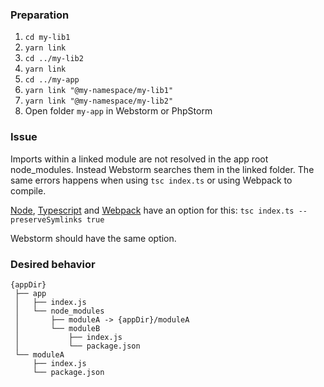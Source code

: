 ### Preparation

1. `cd my-lib1`
2. `yarn link`
3. `cd ../my-lib2`
4. `yarn link`
5. `cd ../my-app`
6. `yarn link "@my-namespace/my-lib1"`
7. `yarn link "@my-namespace/my-lib2"`
8. Open folder `my-app` in Webstorm or PhpStorm

### Issue

Imports within a linked module are not resolved in the app root node_modules. Instead Webstorm searches them in the linked folder. The same errors happens when using `tsc index.ts` or using Webpack to compile.

[Node](https://nodejs.org/api/cli.html#cli_preserve_symlinks), [Typescript](https://nodejs.org/api/cli.html#cli_preserve_symlinks) and [Webpack](https://webpack.js.org/configuration/resolve/#resolvesymlinks) have an option for this: `tsc index.ts --preserveSymlinks true` 

Webstorm should have the same option.

### Desired behavior

```
{appDir}
 ├── app
 │   ├── index.js
 │   └── node_modules
 │       ├── moduleA -> {appDir}/moduleA
 │       └── moduleB
 │           ├── index.js
 │           └── package.json
 └── moduleA
     ├── index.js
     └── package.json
```
